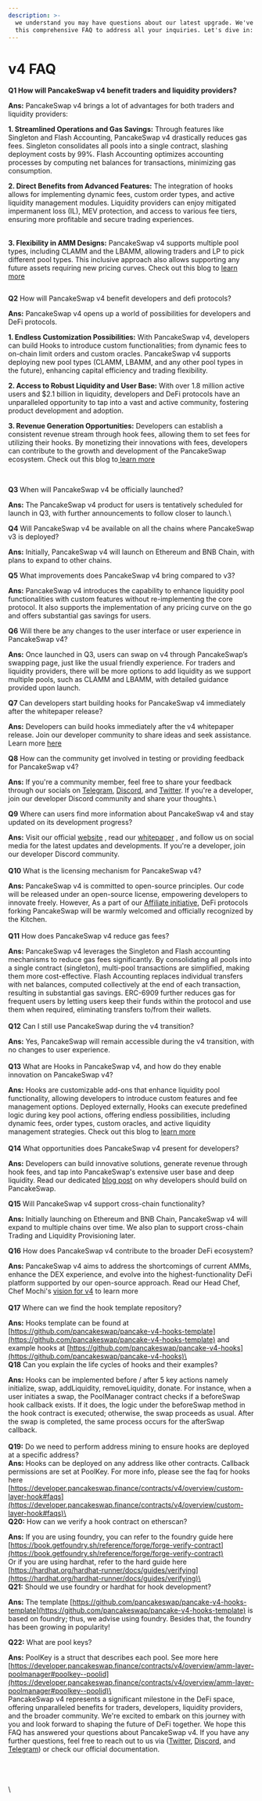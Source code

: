 ```yaml
---
description: >-
  we understand you may have questions about our latest upgrade. We've compiled
  this comprehensive FAQ to address all your inquiries. Let's dive in:
---
```


# v4 FAQ

**Q1 How will PancakeSwap v4 benefit traders and liquidity providers?**

**Ans:** PancakeSwap v4 brings a lot of advantages for both traders and liquidity providers:

**1. Streamlined Operations and Gas Savings:** Through features like Singleton and Flash Accounting, PancakeSwap v4 drastically reduces gas fees. Singleton consolidates all pools into a single contract, slashing deployment costs by 99%. Flash Accounting optimizes accounting processes by computing net balances for transactions, minimizing gas consumption.

**2. Direct Benefits from Advanced Features:** The integration of hooks allows for implementing dynamic fees, custom order types, and active liquidity management modules. Liquidity providers can enjoy mitigated impermanent loss (IL), MEV protection, and access to various fee tiers, ensuring more profitable and secure trading experiences.

\
**3. Flexibility in AMM Designs:** PancakeSwap v4 supports multiple pool types, including CLAMM and the LBAMM, allowing traders and LP to pick different pool types. This inclusive approach also allows supporting any future assets requiring new pricing curves. Check out this blog to [learn more](https://blog.pancakeswap.finance/articles/everything-you-need-to-know-about-pancake-swap-v4-what-s-in-it-for-developers-traders-liquidity-providers-and-defi-protocols)

<figure><img src="../../.gitbook/assets/Screenshot 2024-03-15 at 16.16.56.png" alt=""><figcaption></figcaption></figure>

**Q2** How will PancakeSwap v4 benefit developers and defi protocols?

**Ans:** PancakeSwap v4 opens up a world of possibilities for developers and DeFi protocols.&#x20;

**1. Endless Customization Possibilities:** With PancakeSwap v4, developers can build Hooks to introduce custom functionalities; from dynamic fees to on-chain limit orders and custom oracles. PancakeSwap v4 supports deploying new pool types (CLAMM, LBAMM, and any other pool types in the future), enhancing capital efficiency and trading flexibility.

**2. Access to Robust Liquidity and User Base:** With over 1.8 million active users and $2.1 billion in liquidity, developers and DeFi protocols have an unparalleled opportunity to tap into a vast and active community, fostering product development and adoption.

**3. Revenue Generation Opportunities:** Developers can establish a consistent revenue stream through hook fees, allowing them to set fees for utilizing their hooks. By monetizing their innovations with fees, developers can contribute to the growth and development of the PancakeSwap ecosystem. Check out this blog to[ learn more](https://blog.pancakeswap.finance/articles/everything-you-need-to-know-about-pancake-swap-v4-what-s-in-it-for-developers-traders-liquidity-providers-and-defi-protocols)

<figure><img src="../../.gitbook/assets/Screenshot 2024-03-15 at 09.40.42.png" alt=""><figcaption></figcaption></figure>

\
**Q3** When will PancakeSwap v4 be officially launched?

**Ans:** The PancakeSwap v4 product for users is tentatively scheduled for launch in Q3, with further announcements to follow closer to launch.\


**Q4** Will PancakeSwap v4 be available on all the chains where PancakeSwap v3 is deployed?

**Ans:** Initially, PancakeSwap v4 will launch on Ethereum and BNB Chain, with plans to expand to other chains.



**Q5** What improvements does PancakeSwap v4 bring compared to v3?

**Ans:** PancakeSwap v4 introduces the capability to enhance liquidity pool functionalities with custom features without re-implementing the core protocol. It also supports the implementation of any pricing curve on the go and offers substantial gas savings for users.



**Q6** Will there be any changes to the user interface or user experience in PancakeSwap v4?

**Ans:** Once launched in Q3, users can swap on v4 through PancakeSwap’s swapping page, just like the usual friendly experience.   For traders and liquidity providers, there will be more options to add liquidity as we support multiple pools, such as CLAMM and LBAMM, with detailed guidance provided upon launch.



**Q7** Can developers start building hooks for PancakeSwap v4 immediately after the whitepaper release?

**Ans:** Developers can build hooks immediately after the v4 whitepaper release. Join our developer community to share ideas and seek assistance. Learn more [here](https://www.youtube.com/watch?v=48zgqAdtPJY)

**Q8** How can the community get involved in testing or providing feedback for PancakeSwap v4?

**Ans:** If you're a community member, feel free to share your feedback through our socials on [Telegram](https://t.me/PancakeSwapAnn), [Discord](https://discord.com/channels/897834609272840232/1207724381212770315), and [Twitter](https://twitter.com/PancakeSwap). If you're a developer, join our developer Discord community and share your thoughts.\


**Q9** Where can users find more information about PancakeSwap v4 and stay updated on its development progress?

**Ans:** Visit our official [website](https://pancakeswap.finance/v4?utm\_source=v4announcementblog\&utm\_medium=blog\&utm\_campaign=v4announcementblog\&utm\_id=v4announcementblog) , read our [whitepaper](https://github.com/pancakeswap/pancake-v4-core/blob/main/docs/whitepaper-en.pdf) , and follow us on social media for the latest updates and developments.  If you're a developer, join our developer Discord community.\
\
**Q10** What is the licensing mechanism for PancakeSwap v4?

**Ans:** PancakeSwap v4 is committed to open-source principles. Our code will be released under an open-source license, empowering developers to innovate freely. However, As a part of our [Affiliate initiative](https://forum.pancakeswap.finance/t/discussion-on-pancakeswap-affiliates-a-multichain-expansion-strategy/395), DeFi protocols forking PancakeSwap will be warmly welcomed and officially recognized by the Kitchen.\
\
**Q11** How does PancakeSwap v4 reduce gas fees?

**Ans:** PancakeSwap v4 leverages the Singleton and Flash accounting mechanisms to reduce gas fees significantly. By consolidating all pools into a single contract (singleton), multi-pool transactions are simplified, making them more cost-effective. Flash Accounting replaces individual transfers with net balances, computed collectively at the end of each transaction, resulting in substantial gas savings. ERC-6909 further reduces gas for frequent users by letting users keep their funds within the protocol and use them when required, eliminating transfers to/from their wallets.\
\
**Q12** Can I still use PancakeSwap during the v4 transition?

**Ans:** Yes, PancakeSwap will remain accessible during the v4 transition, with no changes to user experience.\
\
**Q13** What are Hooks in PancakeSwap v4, and how do they enable innovation on PancakeSwap v4?

**Ans:** Hooks are customizable add-ons that enhance liquidity pool functionality, allowing developers to introduce custom features and fee management options. Deployed externally, Hooks can execute predefined logic during key pool actions, offering endless possibilities, including dynamic fees, order types, custom oracles, and active liquidity management strategies. Check out this blog to [learn more](https://blog.pancakeswap.finance/articles/why-should-developers-build-on-pancake-swap-v4-and-how-to-build-hooks)\
\
**Q14** What opportunities does PancakeSwap v4 present for developers?

**Ans:** Developers can build innovative solutions, generate revenue through hook fees, and tap into PancakeSwap's extensive user base and deep liquidity. Read our dedicated [blog post](https://blog.pancakeswap.finance/articles/why-should-developers-build-on-pancake-swap-v4-and-how-to-build-hooks) on why developers should build on PancakeSwap.



**Q15** Will PancakeSwap v4 support cross-chain functionality?

**Ans:** Initially launching on Ethereum and BNB Chain, PancakeSwap v4 will expand to multiple chains over time. We also plan to support cross-chain Trading and Liquidity Provisioning later.

**Q16** How does PancakeSwap v4 contribute to the broader DeFi ecosystem?

**Ans:** PancakeSwap v4 aims to address the shortcomings of current AMMs, enhance the DEX experience, and evolve into the highest-functionality DeFi platform supported by our open-source approach. Read our Head Chef, Chef Mochi's [vision for v4](https://blog.pancakeswap.finance/articles/chef-mochi-s-vision-for-pancake-swap-v4-a-leap-forward-in-de-fi-innovation) to learn more\
\
**Q17** Where can we find the hook template repository?

**Ans:** Hooks template can be found at [https://github.com/pancakeswap/pancake-v4-hooks-template](https://github.com/pancakeswap/pancake-v4-hooks-template) and example hooks at [https://github.com/pancakeswap/pancake-v4-hooks](https://github.com/pancakeswap/pancake-v4-hooks)\
\
**Q18** Can you explain the life cycles of hooks and their examples?

**Ans:** Hooks can be implemented before / after 5 key actions namely initialize, swap, addLiquidity, removeLiquidity, donate. For instance, when a user initiates a swap, the PoolManager contract checks if a beforeSwap hook callback exists. If it does, the logic under the beforeSwap method in the hook contract is executed; otherwise, the swap proceeds as usual. After the swap is completed, the same process occurs for the afterSwap callback.\
\
**Q19:** Do we need to perform address mining to ensure hooks are deployed at a specific address?\
**Ans:** Hooks can be deployed on any address like other contracts. Callback permissions are set at PoolKey. For more info, please see the faq for hooks here [https://developer.pancakeswap.finance/contracts/v4/overview/custom-layer-hook#faqs](https://developer.pancakeswap.finance/contracts/v4/overview/custom-layer-hook#faqs)\
\
**Q20:** How can we verify a hook contract on etherscan?&#x20;

**Ans:** If you are using foundry, you can refer to the foundry guide here [https://book.getfoundry.sh/reference/forge/forge-verify-contract](https://book.getfoundry.sh/reference/forge/forge-verify-contract) \
Or if you are using hardhat, refer to the hard guide here [https://hardhat.org/hardhat-runner/docs/guides/verifying](https://hardhat.org/hardhat-runner/docs/guides/verifying)\
\
**Q21:** Should we use foundry or hardhat for hook development?

**Ans:** The template [https://github.com/pancakeswap/pancake-v4-hooks-template](https://github.com/pancakeswap/pancake-v4-hooks-template) is based on foundry; thus, we advise using foundry. Besides that, the foundry has been growing in popularity!&#x20;

**Q22:** What are pool keys?&#x20;

**Ans:** PoolKey is a struct that describes each pool. See more here [https://developer.pancakeswap.finance/contracts/v4/overview/amm-layer-poolmanager#poolkey--poolid](https://developer.pancakeswap.finance/contracts/v4/overview/amm-layer-poolmanager#poolkey--poolid)\
\
PancakeSwap v4 represents a significant milestone in the DeFi space, offering unparalleled benefits for traders, developers, liquidity providers, and the broader community. We're excited to embark on this journey with you and look forward to shaping the future of DeFi together. We hope this FAQ has answered your questions about PancakeSwap v4. If you have any further questions, feel free to reach out to us via  ([Twitter](https://twitter.com/PancakeSwap), [Discord](https://discord.com/channels/897834609272840232/1207724381212770315), and [Telegram](https://t.me/PancakeSwap)) or check our official documentation.

\
\
\
\
